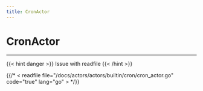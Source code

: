 ```yaml
---
title: CronActor
---
```


# CronActor
---

{{< hint danger >}}
Issue with readfile
{{< /hint >}}

{{/* < readfile file="/docs/actors/actors/builtin/cron/cron_actor.go" code="true" lang="go" > */}}
